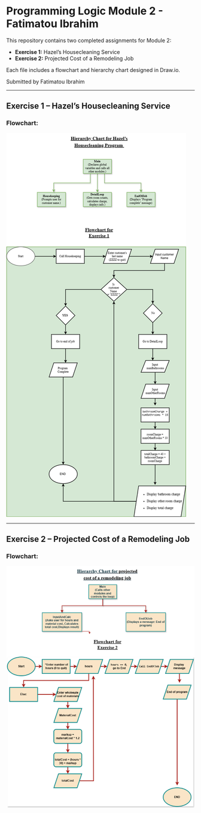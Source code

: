 # Programming Logic Module 2 - Fatimatou Ibrahim

This repository contains two completed assignments for Module 2:

- **Exercise 1:** Hazel’s Housecleaning Service
- **Exercise 2:** Projected Cost of a Remodeling Job

Each file includes a flowchart and hierarchy chart designed in Draw.io.

Submitted by Fatimatou Ibrahim

---

## Exercise 1 – Hazel’s Housecleaning Service

### Flowchart:
![Exercise 1 Flowchart](Exercise%201%20-%20Fatimatou%20Ibrahim.png)

---

##  Exercise 2 – Projected Cost of a Remodeling Job

### Flowchart:
![Exercise 2 Flowchart](Exercise%202%20-%20Fatimatou%20ibrahim.png)
